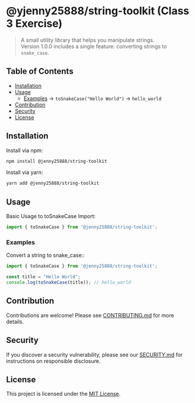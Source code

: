 # @yjenny25888/string-toolkit (Class 3 Exercise)

> A small utility library that helps you manipulate strings.  
> Version 1.0.0 includes a single feature: converting strings to `snake_case`.

## Table of Contents

- [Installation](#installation)
- [Usage](#usage)
   - [Examples](#examples) → `toSnakeCase("Hello World")` → `hello_world`
- [Contribution](#contribution)
- [Security](#security)
- [License](#license)

## Installation

Install via npm:

```bash
npm install @jenny25888/string-toolkit
```
Install via yarn:

```bash
yarn add @jenny25888/string-toolkit
```

## Usage

Basic Usage to toSnakeCase Import:

```js
import { toSnakeCase } from '@jenny25888/string-toolkit';

```

### Examples

Convert a string to snake_case::

```js
import { toSnakeCase } from '@jenny25888/string-toolkit';

const title = "Hello World";
console.log(toSnakeCase(title)); // hello_world

```

## Contribution

Contributions are welcome! Please see [CONTRIBUTING.md](./CONTRIBUTING.md) for more details.

## Security

If you discover a security vulnerability, please see our [SECURITY.md](./SECURITY.md) for instructions on responsible disclosure.

## License

This project is licensed under the [MIT License](./LICENSE.md).
